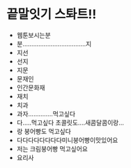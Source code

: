 # 끝말잇기 스톼트!!

- 웹툰보시는분
- 분....................................지
- 지선
- 선지
- 지문
- 문재인
- 인간문화재    
- 재치
- 치과
- 과자..............먹고싶다
- 다.....먹고싶다 초콜릿도....새콤달콤이랑...
- 랑 붕어빵도 먹고싶다
- 다다다다다다다다미니붕어빵이맛있어요
- 저는 크림붕어빵 먹고싶어요
- 요리사

